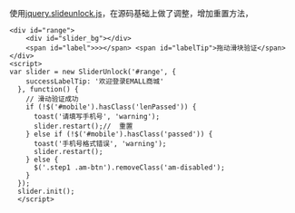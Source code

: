使用[jquery.slideunlock.js](https://github.com/gitmiu/jquery.slideunlock.js)，在源码基础上做了调整，增加重置方法，

```
<div id="range">
    <div id="slider_bg"></div>
    <span id="label">>></span> <span id="labelTip">拖动滑块验证</span>
</div>
<script>
var slider = new SliderUnlock('#range', {
    successLabelTip: '欢迎登录EMALL商城'
  }, function() {
    // 滑动验证成功
    if (!$('#mobile').hasClass('lenPassed')) {
      toast('请填写手机号', 'warning');
      slider.restart();//  重置
    } else if (!$('#mobile').hasClass('passed')) {
      toast('手机号格式错误', 'warning');
      slider.restart();
    } else {
      $('.step1 .am-btn').removeClass('am-disabled');
    }
  });
  slider.init();
  </script>
```





